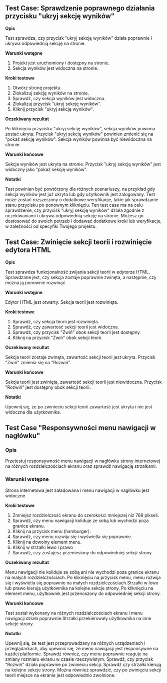 **<h2>Test Case: Sprawdzenie poprawnego działania przycisku "ukryj sekcję wyników"</h2>**


__Opis__

Test sprawdza, czy przycisk "ukryj sekcję wyników" działa poprawnie i ukrywa odpowiednią sekcję na stronie.

__Warunki wstępne__

1. Projekt jest uruchomiony i dostępny na stronie.
2. Sekcja wyników jest widoczna na stronie.


__Kroki testowe__

1. Otwórz stronę projektu.
2. Zlokalizuj sekcję wyników na stronie.
3. Sprawdź, czy sekcja wyników jest widoczna.
4. Zlokalizuj przycisk "ukryj sekcję wyników".
5. Kliknij przycisk "ukryj sekcję wyników".


__Oczekiwany rezultat__

Po kliknięciu przycisku "ukryj sekcję wyników", sekcja wyników powinna zostać ukryta.
Przycisk "ukryj sekcję wyników" powinien zmienić się na "pokaż sekcję wyników".
Sekcja wyników powinna być niewidoczna na stronie.


__Warunki końcowe__

Sekcja wyników jest ukryta na stronie.
Przycisk "ukryj sekcję wyników" jest widoczny jako "pokaż sekcję wyników".


__Notatki__

Test powinien być powtórzony dla różnych scenariuszy, na przykład gdy sekcja wyników jest już ukryta lub gdy użytkownik jest zalogowany.
Test może zostać rozszerzony o dodatkowe weryfikacje, takie jak sprawdzanie stanu przycisku po ponownym kliknięciu.
Ten test case ma na celu sprawdzenie, czy przycisk "ukryj sekcję wyników" działa zgodnie z oczekiwaniami i ukrywa odpowiednią sekcję na stronie.
Możesz go dostosować do swoich potrzeb i dodawać dodatkowe kroki lub weryfikacje, w zależności od specyfiki Twojego projektu.



**<h2>Test Case: Zwinięcie sekcji teorii i rozwinięcie edytora HTML</h2>**


__Opis__

Test sprawdza funkcjonalność zwijania sekcji teorii w edytorze HTML. Sprawdzane jest, czy sekcja zostaje poprawnie zwinęta, a następnie, czy można ją ponownie rozwinąć.



__Warunki wstępne__

Edytor HTML jest otwarty.
Sekcja teorii jest rozwinięta.


__Kroki testowe__

1. Sprawdź, czy sekcja teorii jest rozwinięta.
2. Sprawdź, czy zawartość sekcji teorii jest widoczna.
3. Sprawdź, czy przycisk "Zwiń" obok sekcji teorii jest dostępny.
4. Kliknij na przycisk "Zwiń" obok sekcji teorii.


__Oczekiwany rezultat__

Sekcja teorii zostaje zwinęta, zawartość sekcji teorii jest ukryta.
Przycisk "Zwiń" zmienia się na "Rozwiń".


__Warunki końcowe__

Sekcja teorii jest zwinięta, zawartość sekcji teorii jest niewidoczna.
Przycisk "Rozwiń" jest dostępny obok sekcji teorii.


__Notatki__

Upewnij się, że po zwinieciu sekcji teorii zawartość jest ukryta i nie jest widoczna dla użytkownika.


 **<h2>Test Case "Responsywności menu nawigacji w nagłówku"</h2>**

<h3>Opis</h3> 

Przetestuj responsywność menu nawigacji w nagłówku strony internetowej na różnych rozdzielczościach ekranu oraz sprawdź nawigację strzałkami.


<h3>Warunki wstępne</h3>

Strona internetowa jest załadowana i menu nawigacji w nagłówku jest widoczne.



__Kroki testowe__

1. Zmniejsz rozdzielczość ekranu do szerokości mniejszej niż 768 pikseli.
2. Sprawdź, czy menu nawigacji koliduje ze sobą lub wychodzi poza granice ekranu.
3. Kliknij na przycisk menu (hamburger).
4. Sprawdź, czy menu rozwija się i wyświetla się poprawnie.
5. Kliknij na dowolny element menu.
6. Kliknij w strzałki lewo i prawo
7. Sprawdź, czy zostajesz przeniesiony do odpowiedniej sekcji strony.


__Oczekiwany rezultat__

Menu nawigacji nie koliduje ze sobą ani nie wychodzi poza granice ekranu na małych rozdzielczościach.
Po kliknięciu na przycisk menu, menu rozwija się i wyświetla się poprawnie na małych rozdzielczościach.Strzałki w lewo lub prawo kierują użytkownika 
na kolejne sekcje strony. Po kliknięciu na element menu, użytkownik jest przenoszony do odpowiedniej sekcji strony.


__Warunki końcowe__

Test został wykonany na różnych rozdzielczościach ekranu i menu nawigacji działa poprawnie.Strzałki przekierowały użytkownika na inne sekcje strony.


__Notatki__

Upewnij się, że test jest przeprowadzany na różnych urządzeniach i przeglądarkach, aby upewnić się, że menu nawigacji jest responsywne na każdej platformie. Sprawdź również, czy menu poprawnie reaguje na zmiany rozmiaru ekranu w czasie rzeczywistym.
Sprawdź, czy przycisk "Rozwiń" działa poprawnie po zwinieciu sekcji.
Sprawdź czy strzałki kierują na kolejne sekcje strony.
Można również sprawdzić, czy po zwinięciu sekcji teorii miejsce na ekranie jest odpowiednio zwolnione.




